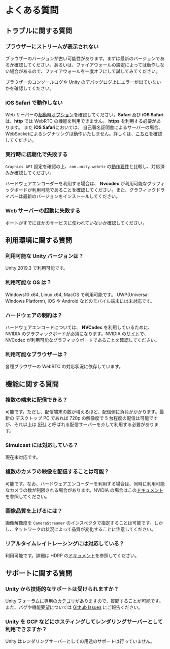# よくある質問

## トラブルに関する質問

### ブラウザーにストリームが表示されない

ブラウザーのバージョンが古い可能性があります。まずは最新のバージョンであるか確認してください。あるいは、ファイアウォールの設定によっては動作しない場合があるので、ファイアウォールを一度オフにして試してみてください。 

ブラウザーのコンソールログや Unity のデバッグログ上にエラーが出ていないかを確認してください。

### iOS Safari で動作しない

Web サーバーの[起動時オプション](webapp.md)を確認してください。**Safari** 及び **iOS Safari** は、**http** では WebRTC の機能を利用できません。 **https** を利用する必要があります。
また **iOS Safari**においては、 自己署名証明書によるサーバーの場合、WebSocketによるシグナリングは動作いたしません。詳しくは、[こちら](signalingprotocol.md)を確認してください。

### 実行時に初期化で失敗する

`Graphics API` 設定を確認の上、`com.unity.webrtc` の[動作要件](https://docs.unity3d.com/Packages/com.unity.webrtc@latest/jp/overview.html)と比較し、対応済みか確認してください。

ハードウェアエンコーダーを利用する場合は、 **Nvcodec** が利用可能なグラフィックボードが利用可能であることを確認してください。また、グラフィックドライバーは最新のバージョンをインストールしてください。

### Web サーバーの起動に失敗する

ポートがすでにほかのサービスに使われていないか確認してください。

## 利用環境に関する質問

### 利用可能な Unity バージョンは？

Unity 2019.3 で利用可能です。

### 利用可能な OS は？

Windows10 x64, Linux x64, MacOS で利用可能です。
UWP(Universal Windows Platform), iOS や Android などのモバイル端末には未対応です。 

### ハードウェアの制約は？

ハードウェアエンコードについては、 **NVCodec** を利用しているために、 NVIDIA のグラフィックボードが必須になります。NVIDIA の[サイト](https://developer.nvidia.com/video-encode-decode-gpu-support-matrix)で、NVCodec が利用可能なグラフィックボードであることを確認してください。

### 利用可能なブラウザーは？

各種ブラウザーの WebRTC の対応状況に依存しています。

## 機能に関する質問

### 複数の端末に配信できる？

可能です。ただし、配信端末の数が増えるほど、配信側に負荷がかかります。最新の デスクトップ PC であれば 720p の解像度で 5 台程度の配信は可能ですが、それ以上は [SFU](https://webrtcglossary.com/sfu/) と呼ばれる配信サーバーを介して利用する必要があります。

### Simulcast には対応している？

現在未対応です。

### 複数のカメラの映像を配信することは可能？

可能です。なお、ハードウェアエンコーダーを利用する場合は、同時に利用可能なカメラの数が制限される場合があります。NVIDIA の場合はこの[ドキュメント](https://developer.nvidia.com/video-encode-decode-gpu-support-matrix)を参照してください。

### 画像品質を上げるには？

画像解像度を `CameraStreamer` のインスペクタで指定することは可能です。しかし、ネットワークの状況によって品質が変化することに注意してください。

### リアルタイムレイトレーシングには対応している？

利用可能です。詳細は HDRP の[ドキュメント](https://docs.unity3d.com/Packages/com.unity.render-pipelines.high-definition@7.1/manual/Ray-Tracing-Getting-Started.html)を参照してください。

## サポートに関する質問

### Unity から技術的なサポートは受けられますか？
Unity フォーラムに専用の[カテゴリ](https://forum.unity.com/forums/unity-render-streaming.413/)がありますので、質問することが可能です。
また、バグや機能要望については [Github Issues](https://github.com/Unity-Technologies/UnityRenderStreaming/issues) にご報告ください。

### Unity を GCP などにホスティングしてレンダリングサーバーとして利用できますか？

Unity はレンダリングサーバーとしての用途のサポートは行っていません。
